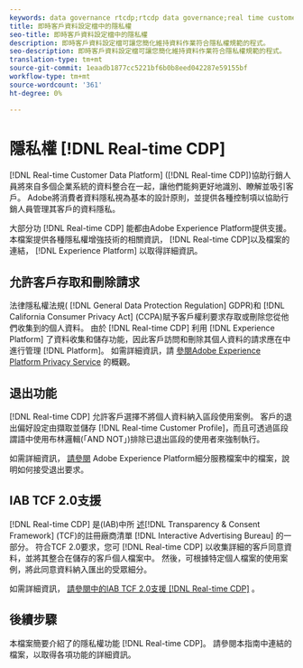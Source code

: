 ```yaml
---
keywords: data governance rtcdp;rtcdp data governance;real time customer data profile data governance;privacy rtcdp;rtcdp privacy
title: 即時客戶資料設定檔中的隱私權
seo-title: 即時客戶資料設定檔中的隱私權
description: 即時客戶資料設定檔可讓您簡化維持資料作業符合隱私權規範的程式。
seo-description: 即時客戶資料設定檔可讓您簡化維持資料作業符合隱私權規範的程式。
translation-type: tm+mt
source-git-commit: 1eaadb1877cc5221bf6b0b8eed042287e59155bf
workflow-type: tm+mt
source-wordcount: '361'
ht-degree: 0%

---
```



# 隱私權 [!DNL Real-time CDP]

[!DNL Real-time Customer Data Platform] ([!DNL Real-time CDP])協助行銷人員將來自多個企業系統的資料整合在一起，讓他們能夠更好地識別、瞭解並吸引客戶。 Adobe將消費者資料隱私視為基本的設計原則，並提供各種控制項以協助行銷人員管理其客戶的資料隱私。

大部分功 [!DNL Real-time CDP] 能都由Adobe Experience Platform提供支援。 本檔案提供各種隱私權增強技術的相關資訊， [!DNL Real-time CDP]以及檔案的連結， [!DNL Experience Platform] 以取得詳細資訊。

## 允許客戶存取和刪除請求

法律隱私權法規( [!DNL General Data Protection Regulation] GDPR)和 [!DNL California Consumer Privacy Act] (CCPA)賦予客戶權利要求存取或刪除您從他們收集到的個人資料。 由於 [!DNL Real-time CDP] 利用 [!DNL Experience Platform] 了資料收集和儲存功能，因此客戶訪問和刪除其個人資料的請求應在中進行管理 [!DNL Platform]。 如需詳細資訊，請 [參閱Adobe Experience Platform Privacy Service](../../privacy-service/home.md) 的概觀。

## 退出功能

[!DNL Real-time CDP] 允許客戶選擇不將個人資料納入區段使用案例。 客戶的退出偏好設定由擷取並儲存 [!DNL Real-time Customer Profile]，而且可透過區段謂語中使用布林邏輯(「AND NOT」)排除已退出區段的使用者來強制執行。

如需詳細資訊， [請參閱](../../segmentation/honoring-opt-outs.md) Adobe Experience Platform細分服務檔案中的檔案，說明如何接受退出要求。

## IAB TCF 2.0支援

[!DNL Real-time CDP] 是(IAB)中所 [述](https://iabeurope.eu/vendor-list-tcf-v2-0/)[!DNL Transparency & Consent Framework] (TCF)的註冊廠商清單 [!DNL Interactive Advertising Bureau] 的一部分。 符合TCF 2.0要求，您可 [!DNL Real-time CDP] 以收集詳細的客戶同意資料，並將其整合在儲存的客戶個人檔案中。 然後，可根據特定個人檔案的使用案例，將此同意資料納入匯出的受眾細分。

如需詳細資訊， [請參閱中的IAB TCF 2.0支援 [!DNL Real-time CDP]](./iab/overview.md) 。

## 後續步驟

本檔案簡要介紹了的隱私權功能 [!DNL Real-time CDP]。 請參閱本指南中連結的檔案，以取得各項功能的詳細資訊。